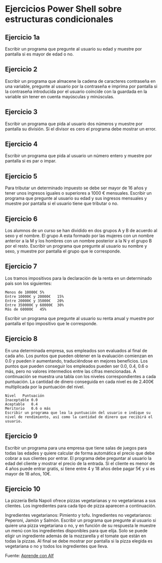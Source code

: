 # Ejercicios Power Shell sobre estructuras condicionales

## Ejercicio 1a
Escribir un programa que pregunte al usuario su edad y muestre por pantalla si es mayor de edad o no.

## Ejercicio 2
Escribir un programa que almacene la cadena de caracteres contraseña en una variable, pregunte al usuario por la contraseña e imprima por pantalla si la contraseña introducida por el usuario coincide con la guardada en la variable sin tener en cuenta mayúsculas y minúsculas.

## Ejercicio 3
Escribir un programa que pida al usuario dos números y muestre por pantalla su división. Si el divisor es cero el programa debe mostrar un error.

## Ejercicio 4
Escribir un programa que pida al usuario un número entero y muestre por pantalla si es par o impar.

## Ejercicio 5
Para tributar un determinado impuesto se debe ser mayor de 16 años y tener unos ingresos iguales o superiores a 1000 € mensuales. Escribir un programa que pregunte al usuario su edad y sus ingresos mensuales y muestre por pantalla si el usuario tiene que tributar o no.

## Ejercicio 6
Los alumnos de un curso se han dividido en dos grupos A y B de acuerdo al sexo y el nombre. El grupo A esta formado por las mujeres con un nombre anterior a la M y los hombres con un nombre posterior a la N y el grupo B por el resto. Escribir un programa que pregunte al usuario su nombre y sexo, y muestre por pantalla el grupo que le corresponde.

## Ejercicio 7
Los tramos impositivos para la declaración de la renta en un determinado país son los siguientes:

```Renta	Tipo impositivo
Menos de 10000€	5%
Entre 10000€ y 20000€	15%
Entre 20000€ y 35000€	20%
Entre 350000€ y 60000€	30%
Más de 60000€	45%
```

Escribir un programa que pregunte al usuario su renta anual y muestre por pantalla el tipo impositivo que le corresponde.

## Ejercicio 8
En una determinada empresa, sus empleados son evaluados al final de cada año. Los puntos que pueden obtener en la evaluación comienzan en 0.0 y pueden ir aumentando, traduciéndose en mejores beneficios. Los puntos que pueden conseguir los empleados pueden ser 0.0, 0.4, 0.6 o más, pero no valores intermedios entre las cifras mencionadas. A continuación se muestra una tabla con los niveles correspondientes a cada puntuación. La cantidad de dinero conseguida en cada nivel es de 2.400€ multiplicada por la puntuación del nivel.

```
Nivel	Puntuación
Inaceptable	0.0
Aceptable	0.4
Meritorio	0.6 o más
Escribir un programa que lea la puntuación del usuario e indique su nivel de rendimiento, así como la cantidad de dinero que recibirá el usuario.
```

## Ejercicio 9
Escribir un programa para una empresa que tiene salas de juegos para todas las edades y quiere calcular de forma automática el precio que debe cobrar a sus clientes por entrar. El programa debe preguntar al usuario la edad del cliente y mostrar el precio de la entrada. Si el cliente es menor de 4 años puede entrar gratis, si tiene entre 4 y 18 años debe pagar 5€ y si es mayor de 18 años, 10€.

## Ejercicio 10
La pizzería Bella Napoli ofrece pizzas vegetarianas y no vegetarianas a sus clientes. Los ingredientes para cada tipo de pizza aparecen a continuación.

Ingredientes vegetarianos: Pimiento y tofu.
Ingredientes no vegetarianos: Peperoni, Jamón y Salmón.
Escribir un programa que pregunte al usuario si quiere una pizza vegetariana o no, y en función de su respuesta le muestre un menú con los ingredientes disponibles para que elija. Solo se puede eligir un ingrediente además de la mozzarella y el tomate que están en todas la pizzas. Al final se debe mostrar por pantalla si la pizza elegida es vegetariana o no y todos los ingredientes que lleva.

Fuente: [Aprende con Alf](http://aprendeconalf.es/)
